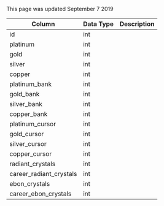 This page was updated September 7 2019

| Column                  | Data Type | Description |
| ----------------------- | --------- | ----------- |
| id                      | int       |             |
| platinum                | int       |             |
| gold                    | int       |             |
| silver                  | int       |             |
| copper                  | int       |             |
| platinum_bank           | int       |             |
| gold_bank               | int       |             |
| silver_bank             | int       |             |
| copper_bank             | int       |             |
| platinum_cursor         | int       |             |
| gold_cursor             | int       |             |
| silver_cursor           | int       |             |
| copper_cursor           | int       |             |
| radiant_crystals        | int       |             |
| career_radiant_crystals | int       |             |
| ebon_crystals           | int       |             |
| career_ebon_crystals    | int       |             |